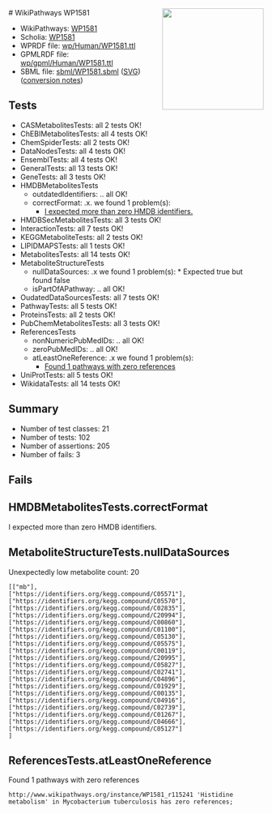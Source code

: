 <img style="float: right; width: 200px" src="../logo.png" />
# WikiPathways WP1581

* WikiPathways: [WP1581](https://identifiers.org/wikipathways:WP1581)
* Scholia: [WP1581](https://scholia.toolforge.org/wikipathways/WP1581)
* WPRDF file: [wp/Human/WP1581.ttl](../wp/Human/WP1581.ttl)
* GPMLRDF file: [wp/gpml/Human/WP1581.ttl](../wp/gpml/Human/WP1581.ttl)
* SBML file: [sbml/WP1581.sbml](../sbml/WP1581.sbml) ([SVG](../sbml/WP1581.svg)) ([conversion notes](../sbml/WP1581.txt))

## Tests
* CASMetabolitesTests: all 2 tests OK!
* ChEBIMetabolitesTests: all 4 tests OK!
* ChemSpiderTests: all 2 tests OK!
* DataNodesTests: all 4 tests OK!
* EnsemblTests: all 4 tests OK!
* GeneralTests: all 13 tests OK!
* GeneTests: all 3 tests OK!
* HMDBMetabolitesTests
    * outdatedIdentifiers: .. all OK!
    * correctFormat: .x. we found 1 problem(s):
        * [I expected more than zero HMDB identifiers.](#ad154c1e)
* HMDBSecMetabolitesTests: all 3 tests OK!
* InteractionTests: all 7 tests OK!
* KEGGMetaboliteTests: all 2 tests OK!
* LIPIDMAPSTests: all 1 tests OK!
* MetabolitesTests: all 14 tests OK!
* MetaboliteStructureTests
    * nullDataSources: .x we found 1 problem(s):
            * Expected true but found false
    * isPartOfAPathway: .. all OK!
* OudatedDataSourcesTests: all 7 tests OK!
* PathwayTests: all 5 tests OK!
* ProteinsTests: all 2 tests OK!
* PubChemMetabolitesTests: all 3 tests OK!
* ReferencesTests
    * nonNumericPubMedIDs: .. all OK!
    * zeroPubMedIDs: .. all OK!
    * atLeastOneReference: .x we found 1 problem(s):
        * [Found 1 pathways with zero references](#35eb778e)
* UniProtTests: all 5 tests OK!
* WikidataTests: all 14 tests OK!


## Summary

* Number of test classes: 21
* Number of tests: 102
* Number of assertions: 205
* Number of fails: 3

## Fails

<a name="ad154c1e" />

## HMDBMetabolitesTests.correctFormat

I expected more than zero HMDB identifiers.
<a name="919041a8" />

## MetaboliteStructureTests.nullDataSources

Unexpectedly low metabolite count: 20
```
[["mb"],
["https://identifiers.org/kegg.compound/C05571"],
["https://identifiers.org/kegg.compound/C05570"],
["https://identifiers.org/kegg.compound/C02835"],
["https://identifiers.org/kegg.compound/C20994"],
["https://identifiers.org/kegg.compound/C00860"],
["https://identifiers.org/kegg.compound/C01100"],
["https://identifiers.org/kegg.compound/C05130"],
["https://identifiers.org/kegg.compound/C05575"],
["https://identifiers.org/kegg.compound/C00119"],
["https://identifiers.org/kegg.compound/C20995"],
["https://identifiers.org/kegg.compound/C05827"],
["https://identifiers.org/kegg.compound/C02741"],
["https://identifiers.org/kegg.compound/C04896"],
["https://identifiers.org/kegg.compound/C01929"],
["https://identifiers.org/kegg.compound/C00135"],
["https://identifiers.org/kegg.compound/C04916"],
["https://identifiers.org/kegg.compound/C02739"],
["https://identifiers.org/kegg.compound/C01267"],
["https://identifiers.org/kegg.compound/C04666"],
["https://identifiers.org/kegg.compound/C05127"]
]
```

<a name="35eb778e" />

## ReferencesTests.atLeastOneReference

Found 1 pathways with zero references
```
http://www.wikipathways.org/instance/WP1581_r115241 'Histidine metabolism' in Mycobacterium tuberculosis has zero references; 
```

